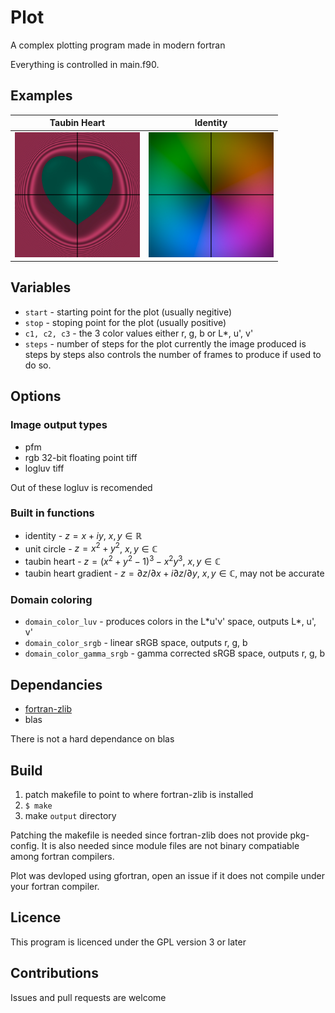 # Plot

A complex plotting program made in modern fortran

Everything is controlled in main.f90.

## Examples

| Taubin Heart | Identity |
| --- | --- |
| <img src="https://github.com/Dotz0cat/plot/blob/master/taubin_heart_example.jpg?raw=true" height="200" width="200" alt="taubin heart made with plot"/> | <img src="https://github.com/Dotz0cat/plot/blob/master/identity_example.jpg?raw=true" height="200" width="200" alt="identity made with plot"/> |

## Variables
* `start` - starting point for the plot \(usually negitive\)
* `stop` - stoping point for the plot \(usually positive\)
* `c1, c2, c3` - the 3 color values either r, g, b or L\*, u', v'
* `steps` - number of steps for the plot
currently the image produced is steps by steps
also controls the number of frames to produce if used to do so.

## Options

### Image output types
* pfm
* rgb 32-bit floating point tiff 
* logluv tiff

Out of these logluv is recomended

### Built in functions
* identity - $z = x + iy$, $x, y \in \mathbb{R}$
* unit circle - $z = x^{2} + y^{2}$, $x, y \in \mathbb{C}$
* taubin heart - $z = (x^{2} + y^{2} - 1)^{3} - x^{2}y^{3}$, $x ,y \in \mathbb{C}$
* taubin heart gradient - $z = \partial z/\partial x + i \partial z/\partial y$, $x, y \in \mathbb{C}$, may not be accurate

### Domain coloring
* `domain_color_luv` - produces colors in the L\*u'v' space, outputs L\*, u', v'
* `domain_color_srgb` - linear sRGB space, outputs r, g, b
* `domain_color_gamma_srgb` - gamma corrected sRGB space, outputs r, g, b

## Dependancies

* [fortran-zlib](https://github.com/interkosmos/fortran-zlib)
* blas

There is not a hard dependance on blas

## Build

1. patch makefile to point to where fortran-zlib is installed
2. `$ make`
3. make `output` directory

Patching the makefile is needed since fortran-zlib does not provide pkg-config. It is also needed since module files are not binary compatiable among fortran compilers.

Plot was devloped using gfortran, open an issue if it does not compile under your fortran compiler.

## Licence

This program is licenced under the GPL version 3 or later

## Contributions

Issues and pull requests are welcome

